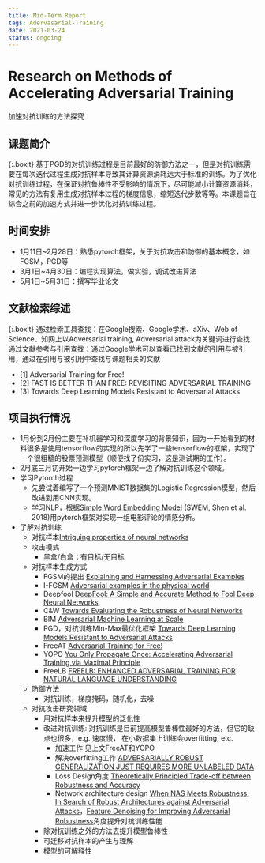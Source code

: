 ```yaml
---
title: Mid-Term Report
tags: Adervasarial-Training
date: 2021-03-24
status: ongoing
---
```

# Research on Methods of Accelerating Adversarial Training
 加速对抗训练的方法探究

## 课题简介

{:.boxit}
基于PGD的对抗训练过程是目前最好的防御方法之一，但是对抗训练需要在每次迭代过程生成对抗样本导致其计算资源消耗远大于标准的训练。为了优化对抗训练过程，在保证对抗鲁棒性不受影响的情况下，尽可能减小计算资源消耗，常见的方法有复用生成对抗样本过程的梯度信息，缩短迭代步数等等。本课题旨在综合之前的加速方式并进一步优化对抗训练过程。

## 时间安排

- 1月11日~2月28日：熟悉pytorch框架，关于对抗攻击和防御的基本概念，如FGSM，PGD等
- 3月1日~4月30日：编程实现算法，做实验，调试改进算法
- 5月1日~5月31日：撰写毕业论文

## 文献检索综述

{:.boxit}
通过检索工具查找：在Google搜索、Google学术、aXiv、Web of Science、知网上以Adversarial training, Adversarial attack为关键词进行查找
通过文献参考与引用查找：通过Google学术可以查看已找到文献的引用与被引用，通过在引用与被引用中查找与课题相关的文献

- [1] Adversarial Training for Free! 
- [2] FAST IS BETTER THAN FREE: REVISITING ADVERSARIAL TRAINING
- [3] Towards Deep Learning Models Resistant to Adversarial Attacks

## 项目执行情况
- 1月份到2月份主要在补机器学习和深度学习的背景知识，因为一开始看到的材料很多是使用tensorflow的实现的所以先学了一些tensorflow的框架，实现了一个很粗糙的股票预测模型（顺便找了份实习，这是测试期的工作）。
- 2月底三月初开始一边学习pytorch框架一边了解对抗训练这个领域。
- 学习Pytorch过程
  - 先尝试着编写了一个预测MNIST数据集的Logistic Regression模型，然后改进到用CNN实现。
  - 学习NLP，根据[Simple Word Embedding Model](http://people.ee.duke.edu/~lcarin/acl2018_swem.pdf) (SWEM, Shen et al. 2018)用pytorch框架对实现一组电影评论的情感分析。
- 了解对抗训练
  - 对抗样本[Intriguing properties of neural networks](https://arxiv.org/pdf/1312.6199v4.pdf)
  - 攻击模式
    - 黑盒/白盒；有目标/无目标
  - 对抗样本生成方式
    - FGSM的提出 [Explaining and Harnessing Adversarial Examples](https://arxiv.org/pdf/1412.6572.pdf)
    - I-FGSM [Adversarial examples in the physical world](https://arxiv.org/abs/1607.02533v4)
    - Deepfool [DeepFool: A Simple and Accurate Method to Fool Deep Neural Networks](https://www.cv-foundation.org/openaccess/content_cvpr_2016/html/Moosavi-Dezfooli_DeepFool_A_Simple_CVPR_2016_paper.html)
    - C&W [Towards Evaluating the Robustness of Neural Networks](https://arxiv.org/abs/1608.04644v2)
    - BIM [Adversarial Machine Learning at Scale](https://arxiv.org/abs/1611.01236)
    - PGD，对抗训练Min-Max最优化框架 [Towards Deep Learning Models Resistant to Adversarial Attacks](https://arxiv.org/abs/1706.06083)
    - FreeAT [Adversarial Training for Free!](https://arxiv.org/abs/1904.12843)
    - YOPO [You Only Propagate Once: Accelerating Adversarial Training via Maximal Principle](https://arxiv.org/abs/1905.00877)
    - FreeLB [FREELB: ENHANCED ADVERSARIAL TRAINING FOR NATURAL LANGUAGE UNDERSTANDING](https://iclr.cc/virtual_2020/poster_BygzbyHFvB.html)
  - 防御方法
    - 对抗训练，梯度掩码，随机化，去噪
  - 对抗攻击研究领域
    - 用对抗样本来提升模型的泛化性
    - 改进对抗训练: 对抗训练是目前提高模型鲁棒性最好的方法，但它的缺点也很多，e.g. 速度慢， 在小数据集上训练会overfitting, etc.
      - 加速工作 见上文FreeAT和YOPO
      - 解决overfitting工作 [ADVERSARIALLY ROBUST GENERALIZATION JUST REQUIRES MORE UNLABELED DATA](https://arxiv.org/pdf/1906.00555.pdf)
      - Loss Design角度 [Theoretically Principled Trade-off between Robustness and Accuracy](https://arxiv.org/pdf/1901.08573.pdf)
      - Network architecture design [When NAS Meets Robustness: In Search of Robust Architectures against Adversarial Attacks](https://arxiv.org/pdf/1911.10695.pdf)，[Feature Denoising for Improving Adversarial Robustness](https://arxiv.org/pdf/1812.03411.pdf)角度提升对抗训练性能
    - 除对抗训练之外的方法去提升模型鲁棒性
    - 可迁移对抗样本的产生与理解
    - 模型的可解释性



<!-- 
## 项目存在问题
1. 之前基础打得不是很好，有些过于理论的paper数学部分看起来比较吃力。
2. 拖延症比较严重再加上实习工作和申请材料之类的事情比较占用时间所以对毕设没有很上心，导致项目进度落后了。机器学习这方面背景知识和对抗训练的论文漫无目的的看了一些，比较随意。应该先想清楚具体要选择哪种加速方式进行深入研究，在考虑怎么优化。
3. pytorch虽然研究了一部分，但算法编程这块事实上还没有开始，暂时还在阅读其他人写的开源代码，所以还说不出有什么问题。

## 下一步工作计划
1. 挑重点重读几篇相关论文并研究源码，比如[free_adv_train](https://github.com/ashafahi/free_adv_train). 尝试复现并思考有没有什么地方可以优化的。
2. 编程实现自己的model，调试代码，和现存论文结果进行比较。
3. 差不多有结果后开始撰写毕业论文。 -->